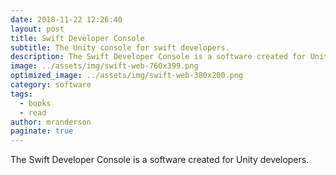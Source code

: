 ```yaml
---
date: 2018-11-22 12:26:40
layout: post
title: Swift Developer Console
subtitle: The Unity console for swift developers.
description: The Swift Developer Console is a software created for Unity developers.
image: ../assets/img/swift-web-760x399.png
optimized_image: ../assets/img/swift-web-380x200.png
category: software
tags:
  - books
  - read
author: mranderson
paginate: true
---
```


The Swift Developer Console is a software created for Unity developers.